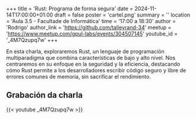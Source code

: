 +++
title = 'Rust: Programa de forma segura'
date = 2024-11-14T17:00:00+01:00
draft = false
poster = 'cartel.png'
summary = ''
location = 'Aula 3.5 - Facultade de Informática'
time = '17:00 a 18:30'
author = 'Rodrigo'
author_link = 'https://github.com/talleyrand-34'
meetup = 'https://www.meetup.com/gpul-labs/events/304507145'
youtube_id = '_4M7Qzupq7w'
+++

En esta charla, exploraremos Rust, un lenguaje de programación multiparadigma que combina características de bajo y alto nivel. Nos centraremos en su enfoque en la seguridad y la eficiencia, destacando cómo Rust permite a los desarrolladores escribir código seguro y libre de errores comunes de memoria, sin sacrificar el rendimiento.

## Grabación da charla

{{< youtube _4M7Qzupq7w >}}
